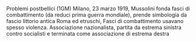 Problemi postbellici (1GM)
Milano, 23 marzo 1919, Mussolini fonda fasci di combattimento (da reduci prima guerra mondiale), prende simbologia da fascio littorio antica Roma ed etruschi, Fasci di combattimento usavano spesso violenza. Associazione nazionalista, partita da estrema sinistra contro socialisti e terminata come associazione di estrema destra